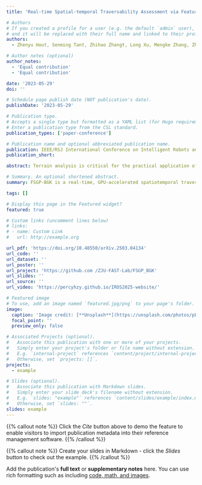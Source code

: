 ```yaml
---
title: 'Real-time Spatial-temporal Traversability Assessment via Feature-based Sparse Gaussian Process'

# Authors
# If you created a profile for a user (e.g. the default `admin` user), write the username (folder name) here
# and it will be replaced with their full name and linked to their profile.
authors:
  - Zhenyu Hou†, Senming Tan†, Zhihao Zhang†, Long Xu, Mengke Zhang, Zhaoqi He, Chao Xu, Fei Gao, Yanjun Cao∗

# Author notes (optional)
author_notes:
  - 'Equal contribution'
  - 'Equal contribution'

date: '2023-05-29'
doi: ''

# Schedule page publish date (NOT publication's date).
publishDate: '2023-05-29'

# Publication type.
# Accepts a single type but formatted as a YAML list (for Hugo requirements).
# Enter a publication type from the CSL standard.
publication_types: ['paper-conference']

# Publication name and optional abbreviated publication name.
publication: IEEE/RSJ International Conference on Intelligent Robots and Systems, 2025(IROS 2025)
publication_short: 

abstract: Terrain analysis is critical for the practical application of ground mobile robots in real-world tasks, especially in outdoor unstructured environments. In this paper, we propose a novel spatial-temporal traversability assessment method, which aims to enable autonomous robots to effectively navigate through complex terrains. Our approach utilizes sparse Gaussian processes (SGP) to extract geometric features (curvature, gradient, elevation, etc.) directly from point cloud scans. These features are then used to construct a highresolution local traversability map. Then, we design a spatialtemporal Bayesian Gaussian kernel (BGK) inference method to dynamically evaluate traversability scores, integrating historical and real-time data while considering factors such as slope, flatness, gradient, and uncertainty metrics. GPU acceleration is applied in the feature extraction step, and the system achieves real-time performance. Extensive simulation experiments across diverse terrain scenarios demonstrate that our method outperforms SOTA approaches in both accuracy and computational efficiency. Additionally, we develop an autonomous navigation framework integrated with the traversability map and validate it with a differential driven vehicle in complex outdoor environments. Our code will be open-source for further research and development by the community,https://github.com /ZJU-FAST-Lab/FSGP_BGK.

# Summary. An optional shortened abstract.
summary: FSGP-BGK is a real-time, GPU-accelerated spatiotemporal traversability method that extracts geometry from point clouds via sparse GPs and fuses history with BGK to yield high-res maps, outperforming SOTA.

tags: []

# Display this page in the Featured widget?
featured: true

# Custom links (uncomment lines below)
# links:
# - name: Custom Link
#   url: http://example.org

url_pdf: 'https://doi.org/10.48550/arXiv.2503.04134'
url_code: ''
url_dataset: ''
url_poster: ''
url_project: 'https://github.com /ZJU-FAST-Lab/FSGP_BGK'
url_slides: ''
url_source: ''
url_video: 'https://percyhzy.github.io/IROS2025-website/'

# Featured image
# To use, add an image named `featured.jpg/png` to your page's folder.
image:
  caption: 'Image credit: [**Unsplash**](https://unsplash.com/photos/pLCdAaMFLTE)'
  focal_point: ''
  preview_only: false

# Associated Projects (optional).
#   Associate this publication with one or more of your projects.
#   Simply enter your project's folder or file name without extension.
#   E.g. `internal-project` references `content/project/internal-project/index.md`.
#   Otherwise, set `projects: []`.
projects:
  - example

# Slides (optional).
#   Associate this publication with Markdown slides.
#   Simply enter your slide deck's filename without extension.
#   E.g. `slides: "example"` references `content/slides/example/index.md`.
#   Otherwise, set `slides: ""`.
slides: example
---
```


{{% callout note %}}
Click the _Cite_ button above to demo the feature to enable visitors to import publication metadata into their reference management software.
{{% /callout %}}

{{% callout note %}}
Create your slides in Markdown - click the _Slides_ button to check out the example.
{{% /callout %}}

Add the publication's **full text** or **supplementary notes** here. You can use rich formatting such as including [code, math, and images](https://docs.hugoblox.com/content/writing-markdown-latex/).
